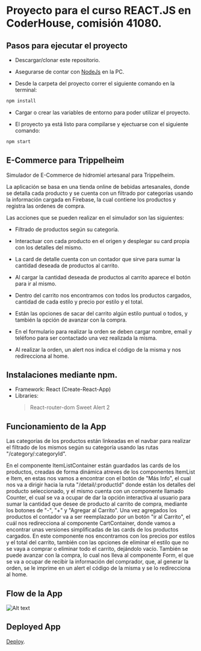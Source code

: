 # Proyecto para el curso REACT.JS en CoderHouse, comisión 41080.

## Pasos para ejecutar el proyecto

- Descargar/clonar este repositorio.

- Asegurarse de contar con [NodeJs](https://nodejs.org/en/) en la PC.

- Desde la carpeta del proyecto correr el siguiente comando en la terminal:

```sh
npm install
```
- Cargar o crear las variables de entorno para poder utilizar el proyecto.

- El proyecto ya está listo para compilarse y ejectuarse con el siguiente comando:

```sh
npm start
```

## E-Commerce para Trippelheim

Simulador de E-Commerce de hidromiel artesanal para Trippelheim.

La aplicación se basa en una tienda online de bebidas artesanales, donde se detalla cada producto y se cuenta con un filtrado por categorías usando la información cargada en Firebase, la cual contiene los productos y registra las ordenes de compra.

Las acciones que se pueden realizar en el simulador son las siguientes:

- Filtrado de productos según su categoría.  

- Interactuar con cada producto en el origen y desplegar su card propia con los detalles del mismo. 

- La card de detalle cuenta con un contador que sirve para sumar la cantidad deseada de productos al carrito.

- Al cargar la cantidad deseada de productos al carrito aparece el botón para ir al mismo.

- Dentro del carrito nos encontramos con todos los productos cargados, cantidad de cada estilo y precio por estilo y el total.

- Están las opciones de sacar del carrito algún estilo puntual o todos, y también la opción de avanzar con la compra.

- En el formulario para realizar la orden se deben cargar nombre, email y teléfono para ser contactado una vez realizada la misma.

- Al realizar la orden, un alert nos indica el código de la misma y nos redirecciona al home.

## Instalaciones mediante npm.

- Framework: React (Create-React-App)
- Libraries:
  > React-router-dom
  > Sweet Alert 2

## Funcionamiento de la App

Las categorías de los productos están linkeadas en el navbar para realizar el filtrado de los mismos según su categoría usando las rutas "/category/:categoryId". 

En el componente ItemListContainer están guardados las cards de los productos, creadas de forma dinámica atreves de los componentes ItemList e Item, en estas nos vamos a encontrar con el botón de "Más Info", el cual nos va a dirigir hacia la ruta "/detail/:productId" donde están los detalles del producto seleccionado, y el mismo cuenta con un componente llamado Counter, el cual se va a ocupar de dar la opción interactiva al usuario para sumar la cantidad que desee de producto al carrito de compra, mediante los botones de "-", "+" y "Agregar al Carrito". Una vez agregados los productos el contador va a ser reemplazado por un botón "ir al Carrito", el cuál nos redirecciona al componente CartContainer, donde vamos a encontrar unas versiones simplificadas de las cards de los productos cargados. En este componente nos encontramos con los precios por estilos y el total del carrito, también con las opciones de eliminar el estilo que no se vaya a comprar o eliminar todo el carrito, dejándolo vacío. También se puede avanzar con la compra, lo cual nos lleva al componente Form, el que se va a ocupar de recibir la información del comprador, que, al generar la orden, se le imprime en un alert el código de la misma y se lo redirecciona al home.

## Flow de la App 

![Alt text](![trippelcommerce](https://user-images.githubusercontent.com/102038194/188495942-0edbf91c-c076-4008-8f88-1169c19431d2.gif))

## Deployed App

[Deploy](https://tienda-zacutti.vercel.app).
